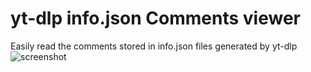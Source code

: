 # yt-dlp info.json Comments viewer
Easily read the comments stored in info.json files generated by yt-dlp
![screenshot](Screenshot.avif)
